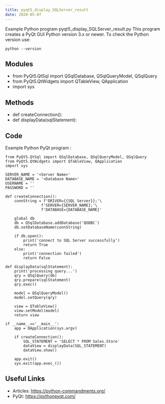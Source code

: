 ```yaml
---
title: pyqt5_display_SQLServer_result
date: 2020-05-07
---
```

Example Python program pyqt5_display_SQLServer_result.py
This program creates a PyQt GUI
Python version 3.x or newer.
To check the Python version use:

    python --version

## Modules

* from PyQt5.QtSql import QSqlDatabase, QSqlQueryModel, QSqlQuery
* from PyQt5.QtWidgets import QTableView, QApplication
* import sys

## Methods

* def createConnection():
* def displayData(sqlStatement):

## Code

Example Python PyQt program :

    from PyQt5.QtSql import QSqlDatabase, QSqlQueryModel, QSqlQuery
    from PyQt5.QtWidgets import QTableView, QApplication
    import sys
    
    SERVER_NAME = '<Server Name>'
    DATABASE_NAME = '<Database Name>'
    USERNAME = ''
    PASSWORD = ''
    
    def createConnection():
        connString = f'DRIVER={{SQL Server}};'\
                    f'SERVER={SERVER_NAME};'\
                    f'DATABASE={DATABASE_NAME}'
    
        global db
        db = QSqlDatabase.addDatabase('QODBC')
        db.setDatabaseName(connString)
    
        if db.open():
            print('connect to SQL Server successfully')
            return True
        else:
            print('connection failed')
            return False
    
    def displayData(sqlStatement):
        print('processing query...')
        qry = QSqlQuery(db)
        qry.prepare(sqlStatement)
        qry.exec()
    
        model = QSqlQueryModel()
        model.setQuery(qry)
    
        view = QTableView()
        view.setModel(model)
        return view    
    
    if __name__=='__main__':
        app = QApplication(sys.argv)
    
        if createConnection():
            SQL_STATEMENT = 'SELECT * FROM Sales.Store'
            dataView = displayData(SQL_STATEMENT)
            dataView.show()
            
        app.exit()
        sys.exit(app.exec_())

## Useful Links

- Articles: https://python-commandments.org/
- PyQt: https://pythonpyqt.com/
